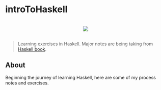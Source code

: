 # introToHaskell

<div align="center">
    <br>
    <img src="https://www.haskell.org/static/img/haskell-logo.svg?etag=ukf3Fg7-" /img>
    <br>
    <br>
</div>

> Learning exercises in Haskell.
Major notes are being taking from [Haskell book](http://haskellbook.com/).

## About
Beginning the journey of learning Haskell, here are some of my process notes and exercises.
